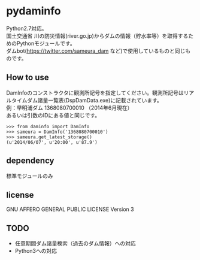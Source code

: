 pydaminfo
=======
Python2.7対応。  
国土交通省 川の防災情報(river.go.jp)からダムの情報（貯水率等）を取得するためのPythonモジュールです。  
ダムbot(https://twitter.com/sameura_dam など)で使用しているものと同じものです。

How to use
-------
DamInfoのコンストラクタに観測所記号を指定してください。観測所記号はリアルタイムダム諸量一覧表(DspDamData.exe)に記載されています。  
例：早明浦ダム 1368080700010 （2014年6月現在）  
あるいは引数のIDにある値と同じです。

    >>> from daminfo import DamInfo
    >>> sameura = DamInfo('1368080700010')
    >>> sameura.get_latest_storage()
    (u'2014/06/07', u'20:00', u'87.9')


dependency
------
標準モジュールのみ

license
------ 
GNU AFFERO GENERAL PUBLIC LICENSE Version 3

TODO
-------
* 任意期間ダム諸量検索（過去のダム情報）への対応
* Python3への対応
